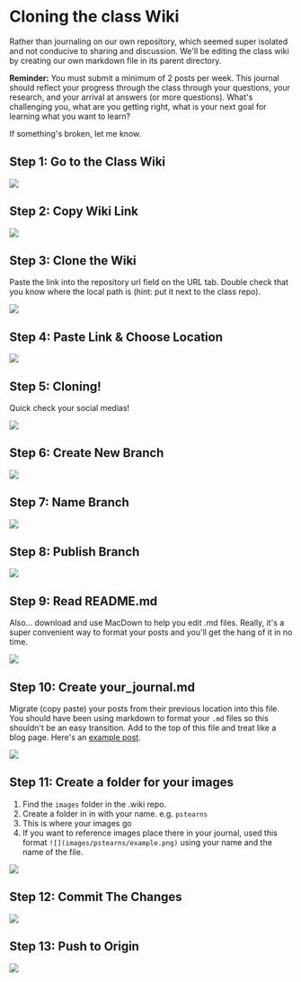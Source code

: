 # Cloning the class Wiki

Rather than journaling on our own repository, which seemed super isolated and not conducive to sharing and discussion. We'll be editing the class wiki by creating our own markdown file in its parent directory.

**Reminder:** You must submit a minimum of 2 posts per week. This journal should reflect your progress through the class through your questions, your research, and your arrival at answers (or more questions). What's challenging you, what are you getting right, what is your next goal for learning what you want to learn?

If something's broken, let me know.

## Step 1: Go to the Class Wiki

![](images/clone_class_wiki_01.png)

## Step 2: Copy Wiki Link

![](images/clone_class_wiki_02.png)

## Step 3: Clone the Wiki

Paste the link into the repository url field on the URL tab. Double check that you know where the local path is (hint: put it next to the class repo).

![](images/clone_class_wiki_03.png)

## Step 4: Paste Link & Choose Location

![](images/clone_class_wiki_04.png)

## Step 5: Cloning!

Quick check your social medias!

![](images/clone_class_wiki_05.png)

## Step 6: Create New Branch

![](images/clone_class_wiki_06.png)

## Step 7: Name Branch

![](images/clone_class_wiki_07.png)

## Step 8: Publish Branch

![](images/clone_class_wiki_08.png)

## Step 9: Read README.md

Also... download and use MacDown to help you edit .md files. Really, it's a super convenient way to format your posts and you'll get the hang of it in no time.

![](images/clone_class_wiki_09.png)

## Step 10: Create your_journal.md

Migrate (copy paste) your posts from their previous location into this file. You should have been using markdown to format your `.md` files so this shouldn't be an easy transition. Add to the top of this file and treat like a blog page. Here's an [example post](https://github.com/pds-nyu-idm-cc/DM-GY-6063-Creative-Coding-Spring-2019-Stearns/wiki/pstearns_journal).

![](images/clone_class_wiki_10.png)

## Step 11: Create a folder for your images

1. Find the `images` folder in the .wiki repo.
2. Create a folder in in with your name. e.g. `pstearns`
3. This is where your images go
4. If you want to reference images place there in your journal, used this format `![](images/pstearns/example.png)` using your name and the name of the file.

![](images/clone_class_wiki_11.png)

## Step 12: Commit The Changes

![](images/clone_class_wiki_12.png)

## Step 13: Push to Origin

![](images/clone_class_wiki_13.png)